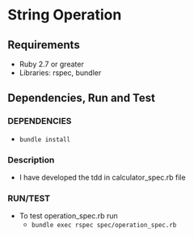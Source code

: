 # String Operation
## Requirements
- Ruby 2.7 or greater
- Libraries: rspec, bundler
## Dependencies, Run and Test
### DEPENDENCIES
  - `bundle install`
### Description
  - I have developed the tdd in calculator_spec.rb file
### RUN/TEST
  - To test operation_spec.rb run
    - `bundle exec rspec spec/operation_spec.rb`
